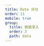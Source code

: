 ```yaml
---
title: Rate 评分
order: 11
mobile: true
group:
  title: 数据录入
  order: 3
  path: data
---
```


<code src="../demo/Rate.jsx"></code>
<API src="../src/Rate.tsx"></API>
